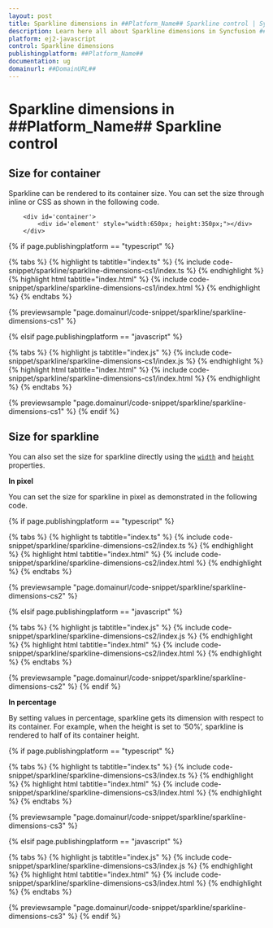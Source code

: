 ```yaml
---
layout: post
title: Sparkline dimensions in ##Platform_Name## Sparkline control | Syncfusion
description: Learn here all about Sparkline dimensions in Syncfusion ##Platform_Name## Sparkline control of Syncfusion Essential JS 2 and more.
platform: ej2-javascript
control: Sparkline dimensions 
publishingplatform: ##Platform_Name##
documentation: ug
domainurl: ##DomainURL##
---
```


# Sparkline dimensions in ##Platform_Name## Sparkline control

## Size for container

Sparkline can be rendered to its container size. You can set the size through inline or CSS as shown in the following code.

```
    <div id='container'>
        <div id='element' style="width:650px; height:350px;"></div>
    </div>
```

{% if page.publishingplatform == "typescript" %}

 {% tabs %}
{% highlight ts tabtitle="index.ts" %}
{% include code-snippet/sparkline/sparkline-dimensions-cs1/index.ts %}
{% endhighlight %}
{% highlight html tabtitle="index.html" %}
{% include code-snippet/sparkline/sparkline-dimensions-cs1/index.html %}
{% endhighlight %}
{% endtabs %}
        
{% previewsample "page.domainurl/code-snippet/sparkline/sparkline-dimensions-cs1" %}

{% elsif page.publishingplatform == "javascript" %}

{% tabs %}
{% highlight js tabtitle="index.js" %}
{% include code-snippet/sparkline/sparkline-dimensions-cs1/index.js %}
{% endhighlight %}
{% highlight html tabtitle="index.html" %}
{% include code-snippet/sparkline/sparkline-dimensions-cs1/index.html %}
{% endhighlight %}
{% endtabs %}

{% previewsample "page.domainurl/code-snippet/sparkline/sparkline-dimensions-cs1" %}
{% endif %}

## Size for sparkline

You can also set the size for sparkline directly using the [`width`](../../api/sparkline/#width-string) and [`height`](../../api/sparkline/#height-string) properties.

**In pixel**

You can set the size for sparkline in pixel as demonstrated in the following code.

{% if page.publishingplatform == "typescript" %}

 {% tabs %}
{% highlight ts tabtitle="index.ts" %}
{% include code-snippet/sparkline/sparkline-dimensions-cs2/index.ts %}
{% endhighlight %}
{% highlight html tabtitle="index.html" %}
{% include code-snippet/sparkline/sparkline-dimensions-cs2/index.html %}
{% endhighlight %}
{% endtabs %}
        
{% previewsample "page.domainurl/code-snippet/sparkline/sparkline-dimensions-cs2" %}

{% elsif page.publishingplatform == "javascript" %}

{% tabs %}
{% highlight js tabtitle="index.js" %}
{% include code-snippet/sparkline/sparkline-dimensions-cs2/index.js %}
{% endhighlight %}
{% highlight html tabtitle="index.html" %}
{% include code-snippet/sparkline/sparkline-dimensions-cs2/index.html %}
{% endhighlight %}
{% endtabs %}

{% previewsample "page.domainurl/code-snippet/sparkline/sparkline-dimensions-cs2" %}
{% endif %}

**In percentage**

By setting values in percentage, sparkline gets its dimension with respect to its container. For example, when the height is set to ‘50%’, sparkline is rendered to half of its container height.

{% if page.publishingplatform == "typescript" %}

 {% tabs %}
{% highlight ts tabtitle="index.ts" %}
{% include code-snippet/sparkline/sparkline-dimensions-cs3/index.ts %}
{% endhighlight %}
{% highlight html tabtitle="index.html" %}
{% include code-snippet/sparkline/sparkline-dimensions-cs3/index.html %}
{% endhighlight %}
{% endtabs %}
        
{% previewsample "page.domainurl/code-snippet/sparkline/sparkline-dimensions-cs3" %}

{% elsif page.publishingplatform == "javascript" %}

{% tabs %}
{% highlight js tabtitle="index.js" %}
{% include code-snippet/sparkline/sparkline-dimensions-cs3/index.js %}
{% endhighlight %}
{% highlight html tabtitle="index.html" %}
{% include code-snippet/sparkline/sparkline-dimensions-cs3/index.html %}
{% endhighlight %}
{% endtabs %}

{% previewsample "page.domainurl/code-snippet/sparkline/sparkline-dimensions-cs3" %}
{% endif %}
